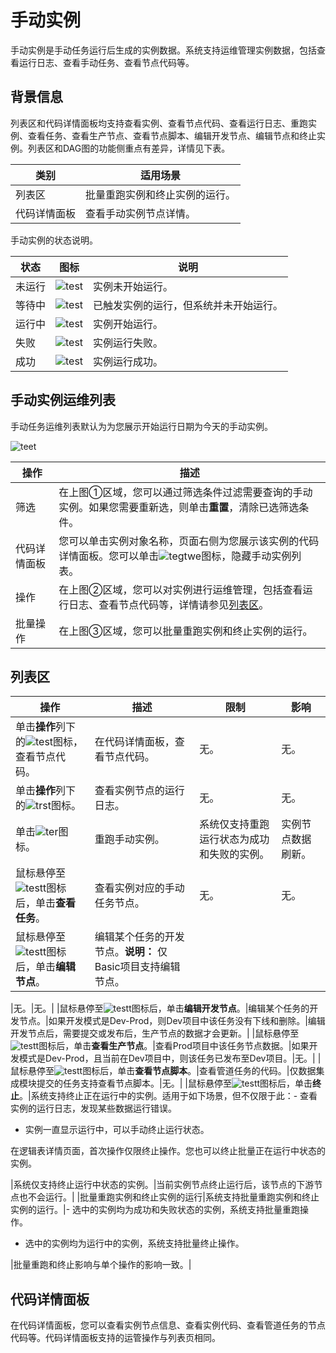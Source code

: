 # 手动实例

手动实例是手动任务运行后生成的实例数据。系统支持运维管理实例数据，包括查看运行日志、查看手动任务、查看节点代码等。

## 背景信息

列表区和代码详情面板均支持查看实例、查看节点代码、查看运行日志、重跑实例、查看任务、查看生产节点、查看节点脚本、编辑开发节点、编辑节点和终止实例。列表区和DAG图的功能侧重点有差异，详情见下表。

|类别|适用场景|
|--|----|
|列表区|批量重跑实例和终止实例的运行。|
|代码详情面板|查看手动实例节点详情。|

手动实例的状态说明。

|状态|图标|说明|
|--|--|--|
|未运行|![test](https://static-aliyun-doc.oss-accelerate.aliyuncs.com/assets/img/zh-CN/7213760061/p168576.png)|实例未开始运行。|
|等待中|![test](https://static-aliyun-doc.oss-accelerate.aliyuncs.com/assets/img/zh-CN/7213760061/p168577.png)|已触发实例的运行，但系统并未开始运行。|
|运行中|![test](https://static-aliyun-doc.oss-accelerate.aliyuncs.com/assets/img/zh-CN/7213760061/p168575.png)|实例开始运行。|
|失败|![test](https://static-aliyun-doc.oss-accelerate.aliyuncs.com/assets/img/zh-CN/7213760061/p168573.png)|实例运行失败。|
|成功|![test](https://static-aliyun-doc.oss-accelerate.aliyuncs.com/assets/img/zh-CN/7213760061/p168572.png)|实例运行成功。|

## 手动实例运维列表

手动任务运维列表默认为为您展示开始运行日期为今天的手动实例。

![teet](https://static-aliyun-doc.oss-accelerate.aliyuncs.com/assets/img/zh-CN/8213760061/p164232.png)

|操作|描述|
|--|--|
|筛选|在上图①区域，您可以通过筛选条件过滤需要查询的手动实例。如果您需要重新选，则单击**重置**，清除已选筛选条件。 |
|代码详情面板|您可以单击实例对象名称，页面右侧为您展示该实例的代码详情面板。您可以单击![tegtwe](https://static-aliyun-doc.oss-accelerate.aliyuncs.com/assets/img/zh-CN/1192520061/p148915.png)图标，隐藏手动实例列表。|
|操作|在上图②区域，您可以对实例进行运维管理，包括查看运行日志、查看节点代码等，详情请参见[列表区](#section_ivi_g3x_4sg)。|
|批量操作|在上图③区域，您可以批量重跑实例和终止实例的运行。|

## 列表区

|操作|描述|限制|影响|
|--|--|--|--|
|单击**操作**列下的![test](https://static-aliyun-doc.oss-accelerate.aliyuncs.com/assets/img/zh-CN/0456140061/p167699.png)图标，查看节点代码。|在代码详情面板，查看节点代码。|无。|无。|
|单击**操作**列下的![trst](https://static-aliyun-doc.oss-accelerate.aliyuncs.com/assets/img/zh-CN/9822940061/p168549.png)图标。|查看实例节点的运行日志。|无。|无。|
|单击![ter](https://static-aliyun-doc.oss-accelerate.aliyuncs.com/assets/img/zh-CN/9822940061/p168550.png)图标。|重跑手动实例。|系统仅支持重跑运行状态为成功和失败的实例。|实例节点数据刷新。|
|鼠标悬停至![testt](https://static-aliyun-doc.oss-accelerate.aliyuncs.com/assets/img/zh-CN/1192520061/p148930.png)图标后，单击**查看任务**。|查看实例对应的手动任务节点。|无。|无。|
|鼠标悬停至![testt](https://static-aliyun-doc.oss-accelerate.aliyuncs.com/assets/img/zh-CN/1192520061/p148930.png)图标后，单击**编辑节点**。|编辑某个任务的开发节点。**说明：** 仅Basic项目支持编辑节点。

|无。|无。|
|鼠标悬停至![testt](https://static-aliyun-doc.oss-accelerate.aliyuncs.com/assets/img/zh-CN/1192520061/p148930.png)图标后，单击**编辑开发节点**。|编辑某个任务的开发节点。|如果开发模式是Dev-Prod，则Dev项目中该任务没有下线和删除。|编辑开发节点后，需要提交或发布后，生产节点的数据才会更新。|
|鼠标悬停至![testt](https://static-aliyun-doc.oss-accelerate.aliyuncs.com/assets/img/zh-CN/1192520061/p148930.png)图标后，单击**查看生产节点**。|查看Prod项目中该任务节点数据。|如果开发模式是Dev-Prod，且当前在Dev项目中，则该任务已发布至Dev项目。|无。|
|鼠标悬停至![testt](https://static-aliyun-doc.oss-accelerate.aliyuncs.com/assets/img/zh-CN/1192520061/p148930.png)图标后，单击**查看节点脚本**。|查看管道任务的代码。|仅数据集成模块提交的任务支持查看节点脚本。|无。|
|鼠标悬停至![testt](https://static-aliyun-doc.oss-accelerate.aliyuncs.com/assets/img/zh-CN/1192520061/p148930.png)图标后，单击**终止**。|系统支持终止正在运行中的实例。适用于如下场景，但不仅限于此：-   查看实例的运行日志，发现某些数据运行错误。
-   实例一直显示运行中，可以手动终止运行状态。

在逻辑表详情页面，首次操作仅限终止操作。您也可以终止批量正在运行中状态的实例。

|系统仅支持终止运行中状态的实例。|当前实例节点终止运行后，该节点的下游节点也不会运行。|
|批量重跑实例和终止实例的运行|系统支持批量重跑实例和终止实例的运行。|-   选中的实例均为成功和失败状态的实例，系统支持批量重跑操作。
-   选中的实例均为运行中的实例，系统支持批量终止操作。

|批量重跑和终止影响与单个操作的影响一致。|

## 代码详情面板

在代码详情面板，您可以查看实例节点信息、查看实例代码、查看管道任务的节点代码等。代码详情面板支持的运管操作与列表页相同。

